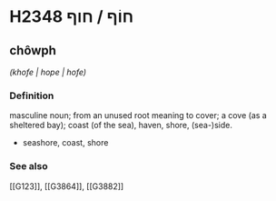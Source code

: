 # H2348 חוֹף / חוף

## chôwph

_(khofe | hope | hofe)_

### Definition

masculine noun; from an unused root meaning to cover; a cove (as a sheltered bay); coast (of the sea), haven, shore, (sea-)side.

- seashore, coast, shore
### See also

[[G123]], [[G3864]], [[G3882]]


